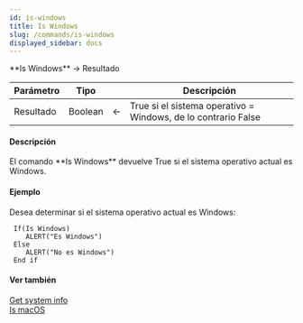 ```yaml
---
id: is-windows
title: Is Windows
slug: /commands/is-windows
displayed_sidebar: docs
---
```


<!--REF #_command_.Is Windows.Syntax-->**Is Windows** -> Resultado<!-- END REF-->
<!--REF #_command_.Is Windows.Params-->
| Parámetro | Tipo |  | Descripción |
| --- | --- | --- | --- |
| Resultado | Boolean | &#8592; | True si el sistema operativo = Windows, de lo contrario False |

<!-- END REF-->

#### Descripción 

<!--REF #_command_.Is Windows.Summary-->El comando **Is Windows** devuelve True si el sistema operativo actual es Windows.<!-- END REF-->

#### Ejemplo 

Desea determinar si el sistema operativo actual es Windows:

```4d
 If(Is Windows)
    ALERT("Es Windows")
 Else
    ALERT("No es Windows")
 End if
```

#### Ver también 

[Get system info](get-system-info.md)  
[Is macOS](is-macos.md)  